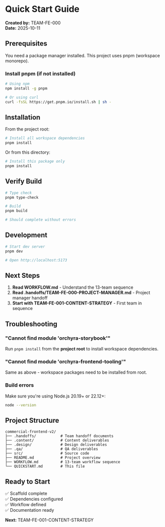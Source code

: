 # Quick Start Guide

**Created by:** TEAM-FE-000  
**Date:** 2025-10-11

## Prerequisites

You need a package manager installed. This project uses pnpm (workspace monorepo).

### Install pnpm (if not installed)

```bash
# Using npm
npm install -g pnpm

# Or using curl
curl -fsSL https://get.pnpm.io/install.sh | sh -
```

## Installation

From the project root:

```bash
# Install all workspace dependencies
pnpm install
```

Or from this directory:

```bash
# Install this package only
pnpm install
```

## Verify Build

```bash
# Type check
pnpm type-check

# Build
pnpm build

# Should complete without errors
```

## Development

```bash
# Start dev server
pnpm dev

# Open http://localhost:5173
```

## Next Steps

1. **Read WORKFLOW.md** - Understand the 13-team sequence
2. **Read .handoffs/TEAM-FE-000-PROJECT-MANAGER.md** - Project manager handoff
3. **Start with TEAM-FE-001-CONTENT-STRATEGY** - First team in sequence

## Troubleshooting

### "Cannot find module 'orchyra-storybook'"

Run `pnpm install` from the **project root** to install workspace dependencies.

### "Cannot find module 'orchyra-frontend-tooling'"

Same as above - workspace packages need to be installed from root.

### Build errors

Make sure you're using Node.js 20.19+ or 22.12+:

```bash
node --version
```

## Project Structure

```
commercial-frontend-v2/
├── .handoffs/           # Team handoff documents
├── .content/            # Content deliverables
├── .design/             # Design deliverables
├── .qa/                 # QA deliverables
├── src/                 # Source code
├── README.md            # Project overview
├── WORKFLOW.md          # 13-team workflow sequence
└── QUICKSTART.md        # This file
```

## Ready to Start

✅ Scaffold complete  
✅ Dependencies configured  
✅ Workflow defined  
✅ Documentation ready

**Next:** TEAM-FE-001-CONTENT-STRATEGY
